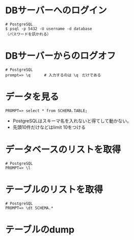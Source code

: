 # DBサーバーへのログイン
```
# PostgreSQL
$ psql -p 5432 -U username -d database
（パスワードを訊かれる）
```

# DBサーバーからのログオフ
```
# PostgreSQL
prompt=> \q      # 入力するのは \q　だけである
```

# データを見る
```
PROMPT=> select * from SCHEMA.TABLE;
```
- PostgreSQLはスキーマ名を入れないと得てして動かない。
- 先頭10件だけなどはlimit 10をつける

# データベースのリストを取得
```
# PostgreSQL
PROMPT=> \l
```

# テーブルのリストを取得
```
# PostgreSQL
PROMPT=> \dt SCHEMA.*
```


# テーブルのdump





